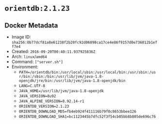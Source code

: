 # `orientdb:2.1.23`

## Docker Metadata

- Image ID: `sha256:0b77dcf81a8e61238f2b20fc92d06898ca17ce4e86f9157d0e736012b1eff7e4`
- Created: `2016-09-20T00:40:11.937925836Z`
- Arch: `linux`/`amd64`
- Command: `["server.sh"]`
- Environment:
  - `PATH=/orientdb/bin:/usr/local/sbin:/usr/local/bin:/usr/sbin:/usr/bin:/sbin:/bin:/usr/lib/jvm/java-1.8-openjdk/jre/bin:/usr/lib/jvm/java-1.8-openjdk/bin`
  - `LANG=C.UTF-8`
  - `JAVA_HOME=/usr/lib/jvm/java-1.8-openjdk`
  - `JAVA_VERSION=8u92`
  - `JAVA_ALPINE_VERSION=8.92.14-r1`
  - `ORIENTDB_VERSION=2.1.23`
  - `ORIENTDB_DOWNLOAD_MD5=fb4eb924f411116b79f0c8653bbee126`
  - `ORIENTDB_DOWNLOAD_SHA1=bc1123445b7dfc52f3f54cb05bb8b805de696c76`
